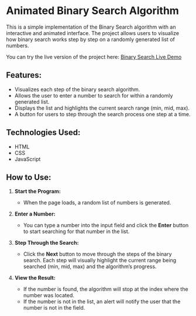 # Animated Binary Search Algorithm

This is a simple implementation of the Binary Search algorithm with an interactive and animated interface. The project allows users to visualize how binary search works step by step on a randomly generated list of numbers.

You can try the live version of the project here: [Binary Search Live Demo](https://roland-mehes.github.io/Binary-Search/)

## Features:

- Visualizes each step of the binary search algorithm.
- Allows the user to enter a number to search for within a randomly generated list.
- Displays the list and highlights the current search range (min, mid, max).
- A button for users to step through the search process one step at a time.

## Technologies Used:

- HTML
- CSS
- JavaScript

## How to Use:

1. **Start the Program:**

   - When the page loads, a random list of numbers is generated.

2. **Enter a Number:**

   - You can type a number into the input field and click the **Enter** button to start searching for that number in the list.

3. **Step Through the Search:**

   - Click the **Next** button to move through the steps of the binary search. Each step will visually highlight the current range being searched (min, mid, max) and the algorithm’s progress.

4. **View the Result:**
   - If the number is found, the algorithm will stop at the index where the number was located.
   - If the number is not in the list, an alert will notify the user that the number is not in the field.
